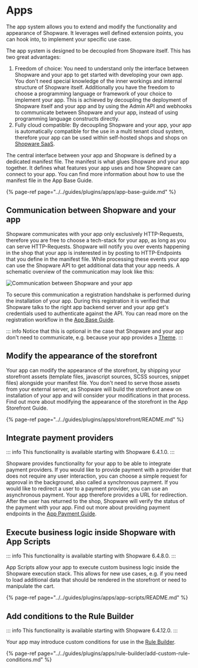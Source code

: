 # Apps

The app system allows you to extend and modify the functionality and appearance of Shopware. It leverages well defined extension points, you can hook into, to implement your specific use case.

The app system is designed to be decoupled from Shopware itself. This has two great advantages:

1. Freedom of choice: You need to understand only the interface between Shopware and your app to get started with developing your own app. You don't need special knowledge of the inner workings and internal structure of Shopware itself. Additionally you have the freedom to choose a programming language or framework of your choice to implement your app. This is achieved by decoupling the deployment of Shopware itself and your app and by using the Admin API and webhooks to communicate between Shopware and your app, instead of using programming language constructs directly.
1. Fully cloud compatible: By decoupling Shopware and your app, your app is automatically compatible for the use in a multi tenant cloud system, therefore your app can be used within self-hosted shops and shops on [Shopware SaaS](../../products/saas.md).

The central interface between your app and Shopware is defined by a dedicated manifest file. The manifest is what glues Shopware and your app together. It defines what features your app uses and how Shopware can connect to your app. You can find more information about how to use the manifest file in the App Base Guide.

{% page-ref page="../../guides/plugins/apps/app-base-guide.md" %}

## Communication between Shopware and your app

Shopware communicates with your app only exclusively HTTP-Requests, therefore you are free to choose a tech-stack for your app, as long as you can serve HTTP-Requests. Shopware will notify you over events happening in the shop that your app is insterested in by posting to HTTP-Endpoints that you define in the manifest file. While processing these events your app can use the Shopware API to get additional data that your app needs. A schematic overview of the communication may look like this:

![Communication between Shopware and your app](../../.gitbook/assets/shop-app-communication.svg)

To secure this communication a registration handshake is performed during the installation of your app. During this registration it is verified that Shopware talks to the right app backend server and your app get's credentials used to authenticate against the API. You can read more on the registration workflow in the [App Base Guide](../../guides/plugins/apps/app-base-guide.md).

::: info
Notice that this is optional in the case that Shopware and your app don't need to communicate, e.g. because your app provides a [Theme](apps-concept.md).
:::

## Modify the appearance of the storefront

Your app can modify the appearance of the storefront, by shipping your storefront assets \(template files, javascript sources, SCSS sources, snippet files\) alongside your manifest file. You don't need to serve those assets from your external server, as Shopware will build the storefront anew on installation of your app and will consider your modifications in that process. Find out more about modifying the appearance of the storefront in the App Storefront Guide.

{% page-ref page="../../guides/plugins/apps/storefront/README.md" %}

## Integrate payment providers

::: info
This functionality is available starting with Shopware 6.4.1.0.
:::

Shopware provides functionality for your app to be able to integrate payment providers. If you would like to provide payment with a provider that does not require any user interaction, you can choose a simple request for approval in the background, also called a synchronous payment. If you would like to redirect a user to a payment provider, you can use an asynchronous payment. Your app therefore provides a URL for redirection. After the user has returned to the shop, Shopware will verify the status of the payment with your app. Find out more about providing payment endpoints in the [App Payment Guide](../../guides/plugins/apps/payment.md).

## Execute business logic inside Shopware with App Scripts

::: info
This functionality is available starting with Shopware 6.4.8.0.
:::

App Scripts allow your app to execute custom business logic inside the Shopware execution stack. This allows for new use cases, e.g. if you need to load additional data that should be rendered in the storefront or need to manipulate the cart.

{% page-ref page="../../guides/plugins/apps/app-scripts/README.md" %}

## Add conditions to the Rule Builder

::: info
This functionality is available starting with Shopware 6.4.12.0.
:::

Your app may introduce custom conditions for use in the [Rule Builder](../framework/rules.md).

{% page-ref page="../../guides/plugins/apps/rule-builder/add-custom-rule-conditions.md" %}
